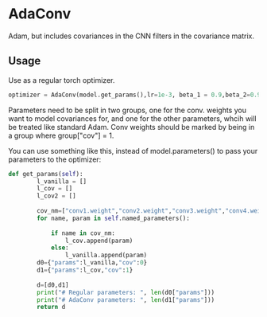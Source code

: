 # AdaConv
Adam, but includes covariances in the CNN filters in the covariance matrix.

## Usage
Use as a regular torch optimizer.

```python
optimizer = AdaConv(model.get_params(),lr=1e-3, beta_1 = 0.9,beta_2=0.999,eps=1e-8)
```

Parameters need to be split in two groups, one for the conv. weights you want to model covariances for, and one for the other parameters, whcih will be treated like standard Adam.
Conv weights should be marked by being in a group where group["cov"] = 1.

You can use something like this, instead of model.parameters() to pass your parameters to the optimizer:
```python
def get_params(self):
        l_vanilla = []
        l_cov = []
        l_cov2 = []
        
        cov_nm=["conv1.weight","conv2.weight","conv3.weight","conv4.weight","conv5.weight","conv6.weight"]
        for name, param in self.named_parameters():
            
            if name in cov_nm:
                l_cov.append(param)
            else:
                l_vanilla.append(param)
        d0={"params":l_vanilla,"cov":0}
        d1={"params":l_cov,"cov":1}
        
        d=[d0,d1]
        print("# Regular parameters: ", len(d0["params"]))
        print("# AdaConv parameters: ", len(d1["params"]))
        return d
```

